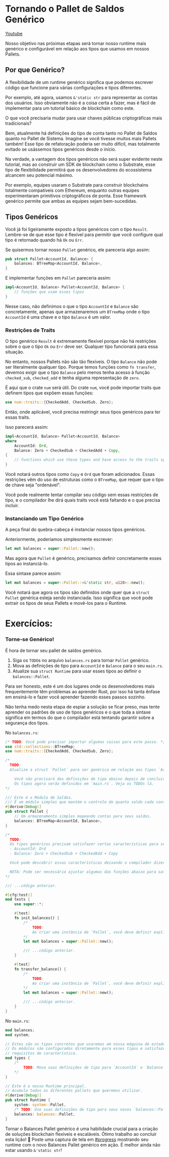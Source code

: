 # Tornando o Pallet de Saldos Genérico

[Youtube](https://youtu.be/Yq_WZJrDVhk?si=hdJbSEHav_zbJiTg)

Nosso objetivo nas próximas etapas será tornar nosso runtime mais genérico e configurável em relação aos tipos que usamos em nossos Pallets.

## Por que Genérico?

A flexibilidade de um runtime genérico significa que podemos escrever código que funcione para várias configurações e tipos diferentes.

Por exemplo, até agora, usamos `&'static str` para representar as contas dos usuários. Isso obviamente não é a coisa certa a fazer, mas é fácil de implementar para um tutorial básico de blockchain como este.

O que você precisaria mudar para usar chaves públicas criptográficas mais tradicionais?

Bem, atualmente há definições do tipo de conta tanto no Pallet de Saldos quanto no Pallet de Sistema. Imagine se você tivesse muitos mais Pallets também! Esse tipo de refatoração poderia ser muito difícil, mas totalmente evitado se usássemos tipos genéricos desde o início.

Na verdade, a vantagem dos tipos genéricos não será super evidente neste tutorial, mas ao construir um SDK de blockchain como o Substrate, esse tipo de flexibilidade permitirá que os desenvolvedores do ecossistema alcancem seu potencial máximo.

Por exemplo, equipes usaram o Substrate para construir blockchains totalmente compatíveis com Ethereum, enquanto outras equipes experimentaram primitivos criptográficos de ponta. Esse framework genérico permite que ambas as equipes sejam bem-sucedidas.

## Tipos Genéricos

Você já foi ligeiramente exposto a tipos genéricos com o tipo `Result`. Lembre-se de que esse tipo é flexível para permitir que você configure qual tipo é retornado quando há `Ok` ou `Err`.

Se quisermos tornar nosso `Pallet` genérico, ele pareceria algo assim:

```rust
pub struct Pallet<AccountId, Balance> {
    balances: BTreeMap<AccountId, Balance>,
}
```

E implementar funções em `Pallet` pareceria assim:

```rust
impl<AccountId, Balance> Pallet<AccountId, Balance> {
    // funções que usam esses tipos
}
```

Nesse caso, não definimos o que o tipo `AccountId` e `Balance` são concretamente, apenas que armazenaremos um `BTreeMap` onde o tipo `AccountId` é uma chave e o tipo `Balance` é um valor.

### Restrições de Traits

O tipo genérico `Result` é extremamente flexível porque não há restrições sobre o que o tipo `Ok` ou `Err` deve ser. Qualquer tipo funcionará para essa situação.

No entanto, nossos Pallets não são tão flexíveis. O tipo `Balance` não pode ser literalmente qualquer tipo. Porque temos funções como `fn transfer`, devemos exigir que o tipo `Balance` pelo menos tenha acesso à função `checked_sub`, `checked_add` e tenha alguma representação de `zero`.

É aqui que o crate `num` será útil. Do crate `num`, você pode importar traits que definem tipos que expõem essas funções:

```rust
use num::traits::{CheckedAdd, CheckedSub, Zero};
```

Então, onde aplicável, você precisa restringir seus tipos genéricos para ter essas traits.

Isso parecerá assim:

```rust
impl<AccountId, Balance> Pallet<AccountId, Balance>
where
    AccountId: Ord,
    Balance: Zero + CheckedSub + CheckedAdd + Copy,
{
    // functions which use these types and have access to the traits specified
}
```

Você notará outros tipos como `Copy` e `Ord` que foram adicionados. Essas restrições vêm do uso de estruturas como o `BTreeMap`, que requer que o tipo de chave seja "ordenável".

Você pode realmente tentar compilar seu código sem essas restrições de tipo, e o compilador lhe dirá quais traits você está faltando e o que precisa incluir.

### Instanciando um Tipo Genérico

A peça final do quebra-cabeça é instanciar nossos tipos genéricos.

Anteriormente, poderíamos simplesmente escrever:

```rust
let mut balances = super::Pallet::new();
```

Mas agora que `Pallet` é genérico, precisamos definir concretamente esses tipos ao instanciá-lo.

Essa sintaxe parece assim:

```rust
let mut balances = super::Pallet::<&'static str, u128>::new();
```

Você notará que agora os tipos são definidos onde quer que a `struct Pallet` genérica esteja sendo instanciada. Isso significa que você pode extrair os tipos de seus Pallets e movê-los para o Runtime.

# Exercícios:

### Torne-se Genérico!

É hora de tornar seu pallet de saldos genérico.

1. Siga os `TODO`s no arquivo `balances.rs` para tornar `Pallet` genérico.
2. Mova as definições de tipo para `AccountId` e `Balance` para o seu `main.rs`.
3. Atualize sua `struct Runtime` para usar esses tipos ao definir o `balances::Pallet`.

Para ser honesto, este é um dos lugares onde os desenvolvedores mais frequentemente têm problemas ao aprender Rust, por isso há tanta ênfase em ensiná-lo e fazer você aprender fazendo esses passos sozinho.

Não tenha medo nesta etapa de espiar a solução se ficar preso, mas tente aprender os padrões de uso de tipos genéricos e o que toda a sintaxe significa em termos do que o compilador está tentando garantir sobre a segurança dos tipos.

No `balances.rs`:

```rust
/* TODO: Você pode precisar importar algumas coisas para este passo. */
use std::collections::BTreeMap;
use num::traits::{CheckedAdd, CheckedSub, Zero};

/* 
  TODO: 
  Atualize a struct `Pallet` para ser genérica em relação aos tipos `AccountId` e `Balance`.

	Você não precisará das definições de tipo abaixo depois de concluir.
	Os tipos agora serão definidos em `main.rs`. Veja os TODOs lá.
*/

/// Este é o Módulo de Saldos.
/// É um módulo simples que mantém o controle de quanto saldo cada conta possui nesta máquina de estados.
#[derive(Debug)]
pub struct Pallet {
    // Um armazenamento simples mapeando contas para seus saldos.
    balances: BTreeMap<AccountId, Balance>,
}

/*
  TODO:
  Os tipos genéricos precisam satisfazer certas características para serem usados ​​nas funções abaixo.
  - AccountId: Ord
  - Balance: Zero + CheckedSub + CheckedAdd + Copy

  Você pode descobrir essas características deixando o compilador dizer o que está faltando.

  NOTA: Pode ser necessário ajustar algumas das funções abaixo para satisfazer o verificador de empréstimo.
*/

/// ...código anterior.

#[cfg(test)]
mod tests {
    use super::*;

    #[test]
    fn init_balances() {
		/*
			TODO:
			Ao criar uma instância de `Pallet`, você deve definir explicitamente os tipos que usa.
		*/
        let mut balances = super::Pallet::new();

       	/// ...código anterior.
    }

    #[test]
    fn transfer_balance() {
        /*
			TODO:
			Ao criar uma instância de `Pallet`, você deve definir explicitamente os tipos que usa.
		*/
		let mut balances = super::Pallet::new();

        /// ...código anterior.
    }
}
```

No `main.rs`:

```rust
mod balances;
mod system;

// Estes são os tipos concretos que usaremos em nossa máquina de estados simples.
// Os módulos são configurados diretamente para esses tipos e satisfazem todos os nossos
// requisitos de característica.
mod types {
    /*
		TODO: Mova suas definições de tipo para `AccountId` e `Balance` aqui.
	*/
}

// Este é o nosso Runtime principal.
// Acumula todos os diferentes pallets que queremos utilizar.
#[derive(Debug)]
pub struct Runtime {
    system: system::Pallet,
    /* TODO: Use suas definições de tipo para seus novos `balances::Pallet` genéricos. */
    balances: balances::Pallet,
}
```

Tornar o Balances Pallet genérico é uma habilidade crucial para a criação de soluções blockchain flexíveis e escaláveis. Ótimo trabalho ao concluir esta lição! 🌟
Poste uma captura de tela em [#progress](https://discord.com/channels/898706705779687435/980906289968345128) mostrando seu runtime com o novo Balances Pallet genérico em ação. É melhor ainda não estar usando `&'static str`!